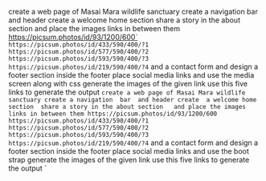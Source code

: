 <!-- Paste the text generated by the ChatGPT -->
<!-- Paste the text generated by the ChatGPT -->
create a web page of Masai Mara wildlife sanctuary create a navigation  bar  and header create  a welcome home section  share a story in the about section   and place the images links in between them https://picsum.photos/id/93/1200/600`
     `https://picsum.photos/id/433/590/400/?1`
    `https://picsum.photos/id/577/590/400/?2`
     `https://picsum.photos/id/593/590/400/?3`
     `https://picsum.photos/id/219/590/400/?4`  and a contact form and design a footer section inside the footer place social media links  and  use the media screen along with css generate the images of the given link use this five links to generate the output
`create a web page of Masai Mara wildlife sanctuary create a navigation  bar  and header create  a welcome home section  share a story in the about section   and place the images links in between them https://picsum.photos/id/93/1200/600`
     `https://picsum.photos/id/433/590/400/?1`
    `https://picsum.photos/id/577/590/400/?2`
     `https://picsum.photos/id/593/590/400/?3`
     `https://picsum.photos/id/219/590/400/?4`  and a contact form and design a footer section inside the footer place social media links  and  use the boot strap generate the images of the given link use this five links to generate the output
`